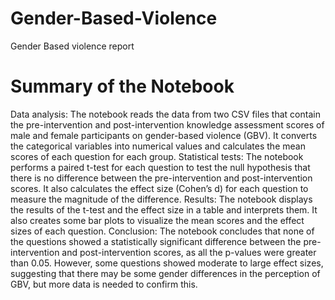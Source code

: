 # Gender-Based-Violence
Gender Based violence report
# Summary of the Notebook
Data analysis: The notebook reads the data from two CSV files that contain the pre-intervention and post-intervention knowledge assessment scores of male and female participants on gender-based violence (GBV). It converts the categorical variables into numerical values and calculates the mean scores of each question for each group.
Statistical tests: The notebook performs a paired t-test for each question to test the null hypothesis that there is no difference between the pre-intervention and post-intervention scores. It also calculates the effect size (Cohen’s d) for each question to measure the magnitude of the difference.
Results: The notebook displays the results of the t-test and the effect size in a table and interprets them. It also creates some bar plots to visualize the mean scores and the effect sizes of each question.
Conclusion: The notebook concludes that none of the questions showed a statistically significant difference between the pre-intervention and post-intervention scores, as all the p-values were greater than 0.05. However, some questions showed moderate to large effect sizes, suggesting that there may be some gender differences in the perception of GBV, but more data is needed to confirm this.
